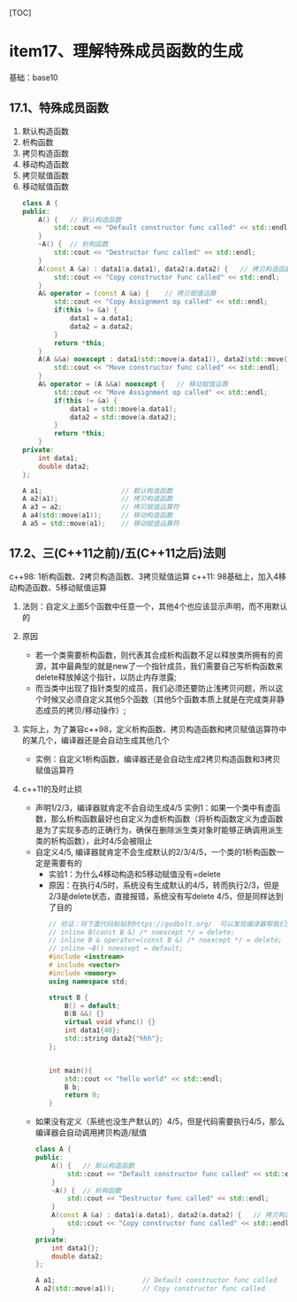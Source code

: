 [TOC]
# item17、理解特殊成员函数的生成
基础：base10

## 17.1、特殊成员函数
1. 默认构造函数
2. 析构函数
3. 拷贝构造函数
4. 移动构造函数
5. 拷贝赋值函数
6. 移动赋值函数
    ```cpp
    class A {
    public:
        A() {   // 默认构造函数
            std::cout << "Default constructor func called" << std::endl; 
        }
        ~A() {  // 析构函数
            std::cout << "Destructor func called" << std::endl; 
        }
        A(const A &a) : data1(a.data1), data2(a.data2) {   // 拷贝构造函数
            std::cout << "Copy constructor func called" << std::endl;
        }
        A& operator = (const A &a) {    // 拷贝赋值运算
            std::cout << "Copy Assignment op called" << std::endl;
            if(this != &a) {
                data1 = a.data1;
                data2 = a.data2;
            }
            return *this;
        }
        A(A &&a) noexcept : data1(std::move(a.data1)), data2(std::move(a.data2)) {  // 移动构造函数
            std::cout << "Move constructor func called" << std::endl;
        }
        A& operator = (A &&a) noexcept {   // 移动赋值运算
            std::cout << "Move Assignment op called" << std::endl;  
            if(this != &a) {
                data1 = std::move(a.data1);
                data2 = std::move(a.data2);
            }
            return *this;
        }
    private:
        int data1;
        double data2;
    };

    A a1;                    // 默认构造函数
    A a2(a1);                // 拷贝构造函数
    A a3 = a2;               // 拷贝赋值运算符
    A a4(std::move(a1));     // 移动构造函数
    A a5 = std::move(a1);    // 移动赋值运算符
    ```


## 17.2、三(C++11之前)/五(C++11之后)法则
c++98: 1析构函数、2拷贝构造函数、3拷贝赋值运算
c++11: 98基础上，加入4移动构造函数、5移动赋值运算

1. 法则：自定义上面5个函数中任意一个，其他4个也应该显示声明，而不用默认的
2. 原因
    * 若一个类需要析构函数，则代表其合成析构函数不足以释放类所拥有的资源，其中最典型的就是new了一个指针成员，我们需要自己写析构函数来delete释放掉这个指针，以防止内存泄露;
    * 而当类中出现了指针类型的成员，我们必须还要防止浅拷贝问题，所以这个时候又必须自定义其他5个函数（其他5个函数本质上就是在完成类非静态成员的拷贝/移动操作）;

3. 实际上，为了兼容c++98，定义析构函数、拷贝构造函数和拷贝赋值运算符中的某几个，编译器还是会自动生成其他几个
    * 实例：自定义1析构函数，编译器还是会自动生成2拷贝构造函数和3拷贝赋值运算符

4. c++11的及时止损
    * 声明1/2/3，编译器就肯定不会自动生成4/5
        实例1：如果一个类中有虚函数，那么析构函数最好也自定义为虚析构函数（将析构函数定义为虚函数是为了实现多态的正确行为，确保在删除派生类对象时能够正确调用派生类的析构函数），此时4/5会被阻止
    * 自定义4/5, 编译器就肯定不会生成默认的2/3/4/5，一个类的1析构函数一定是需要有的
        * 实验1：为什么4移动构造和5移动赋值没有=delete
        * 原因：在执行4/5时，系统没有生成默认的4/5，转而执行2/3，但是2/3是delete状态，直接报错，系统没有写delete 4/5，但是同样达到了目的
            ```cpp
            // 验证：将下面代码粘贴到https://godbolt.org/  可以发现编译器帮我们生成了析构函数B::~B()
            // inline B(const B &) /* noexcept */ = delete;                  // 2
            // inline B & operator=(const B &) /* noexcept */ = delete;      // 3
            // inline ~B() noexcept = default;                               // 1
            #include <iostream>
            # include <vector>
            #include <memory>
            using namespace std;

            struct B {
                B() = default;
                B(B &&) {}
                virtual void vfunc() {}
                int data1{40};
                std::string data2{"hhh"};
            };


            int main(){
                std::cout << "hello world" << std::endl;
                B b;
                return 0;
            }
            ```
    * 如果没有定义（系统也没生产默认的）4/5，但是代码需要执行4/5，那么编译器会自动调用拷贝构造/赋值
        ```cpp
        class A {
        public:
            A() {   // 默认构造函数
                std::cout << "Default constructor func called" << std::endl; 
            }
            ~A() {  // 析构函数
                std::cout << "Destructor func called" << std::endl; 
            }
            A(const A &a) : data1(a.data1), data2(a.data2) {   // 拷贝构造函数
                std::cout << "Copy constructor func called" << std::endl;
            }
        private:
            int data1{};
            double data2;
        };

        A a1;                      // Default constructor func called
        A a2(std::move(a1));       // Copy constructor func called
        ```